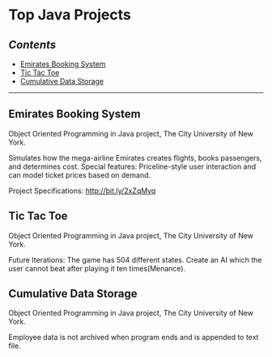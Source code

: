 # Top Java Projects

## *Contents*
* [Emirates Booking System](#emirates-booking-system)
* [Tic Tac Toe](#tic-tac-toe])
* [Cumulative Data Storage](#cumulative-data-storage)

---
## Emirates Booking System
Object Oriented Programming in Java project, The City University of New York.

Simulates how the mega-airline Emirates creates flights, books passengers, and determines cost. Special features: Priceline-style user interaction and can model ticket prices based on demand.

Project Specifications: http://bit.ly/2xZqMyq


## Tic Tac Toe

Object Oriented Programming in Java project, The City University of New York.

Future Iterations: The game has 504 different states. Create an AI which the user cannot beat after playing it ten times(Menance).

## Cumulative Data Storage
Object Oriented Programming in Java project, The City University of New York.

Employee data is not archived when program ends and is appended to text file.
